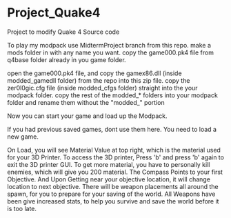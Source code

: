 # Project_Quake4
Project to modify Quake 4 Source code

To play my modpack use MidtermProject branch from this repo. 
make a mods folder in with any name you want. copy the game000.pk4 file from q4base folder already in you game folder. 

open the game000.pk4 file, and copy the gamex86.dll (inside modded_gamedll folder) from the repo into this zip file. 
copy the zer0l0gic.cfg file (inside modded_cfgs folder) straight into the your modpack folder.
copy the rest of the modded_* folders into your modpack folder and rename them without the "modded_" portion

Now you can start your game and load up the Modpack. 

If you had previous saved games, dont use them here. You need to load a new game. 

On Load, you will see Material Value at top right, which is the material used for your 3D Printer. 
To access the 3D printer, Press 'b' and press 'b' again to exit the 3D printer GUI. 
To get more material, you have to personally kill enemies, which will give you 200 material. 
The Compass Points to your first Objective. And Upon Getting near your objective location, it will change location to next objective. 
There will be weapon placements all around the spawn, for you to prepare for your saving of the world.
All Weapons have been give increased stats, to help you survive and save the world before it is too late. 
